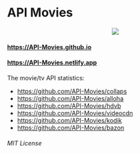 # API Movies

<center><a href="https://API-Movies.github.io"><img src="https://API-Movies.github.io/banner.png?cache"></a></center>

#### https://API-Movies.github.io
#### https://API-Movies.netlify.app

The movie/tv API statistics:

- https://github.com/API-Movies/collaps
- https://github.com/API-Movies/alloha
- https://github.com/API-Movies/hdvb
- https://github.com/API-Movies/videocdn
- https://github.com/API-Movies/kodik
- https://github.com/API-Movies/bazon

###### MIT License